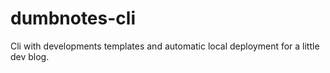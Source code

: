 # dumbnotes-cli
Cli with developments templates and automatic local deployment for a little dev blog.
